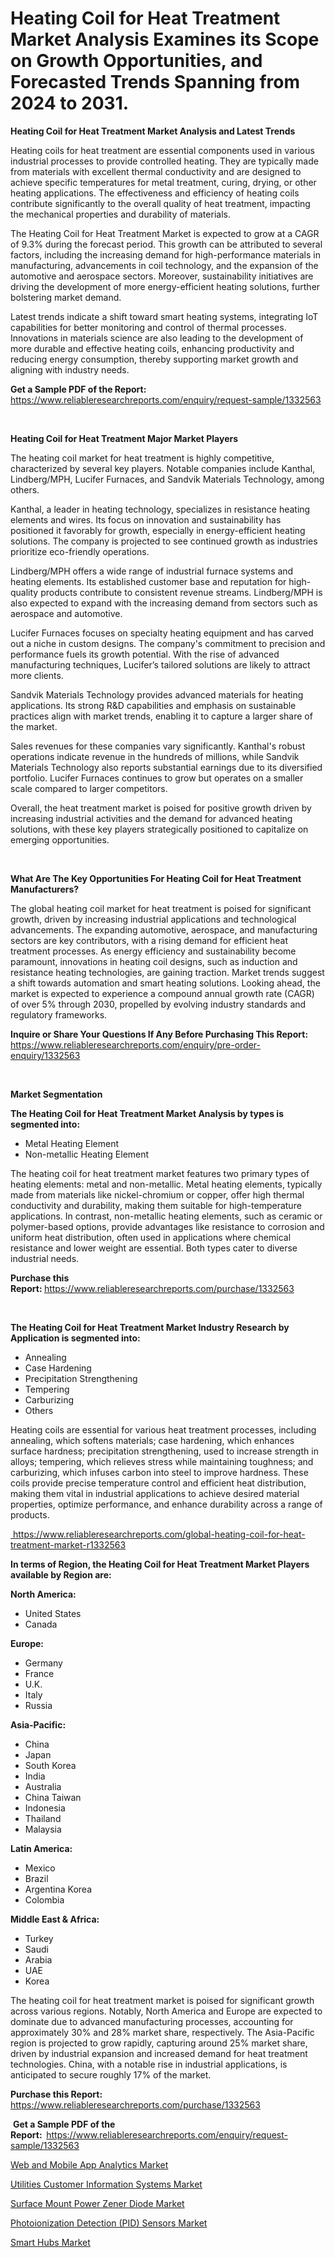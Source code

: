 <p><h1>Heating Coil for Heat Treatment Market Analysis Examines its Scope on Growth Opportunities, and Forecasted Trends Spanning from 2024 to 2031.</h1></p><p><strong>Heating Coil for Heat Treatment Market Analysis and Latest Trends</strong></p>
<p><p>Heating coils for heat treatment are essential components used in various industrial processes to provide controlled heating. They are typically made from materials with excellent thermal conductivity and are designed to achieve specific temperatures for metal treatment, curing, drying, or other heating applications. The effectiveness and efficiency of heating coils contribute significantly to the overall quality of heat treatment, impacting the mechanical properties and durability of materials.</p><p>The Heating Coil for Heat Treatment Market is expected to grow at a CAGR of 9.3% during the forecast period. This growth can be attributed to several factors, including the increasing demand for high-performance materials in manufacturing, advancements in coil technology, and the expansion of the automotive and aerospace sectors. Moreover, sustainability initiatives are driving the development of more energy-efficient heating solutions, further bolstering market demand.</p><p>Latest trends indicate a shift toward smart heating systems, integrating IoT capabilities for better monitoring and control of thermal processes. Innovations in materials science are also leading to the development of more durable and effective heating coils, enhancing productivity and reducing energy consumption, thereby supporting market growth and aligning with industry needs.</p></p>
<p><strong>Get a Sample PDF of the Report:&nbsp;</strong> <a href="https://www.reliableresearchreports.com/enquiry/request-sample/1332563?utm_campaign=10&utm_medium=2&utm_source=Github&utm_content=ia&utm_term=01102024&utm_id=heating-coil-for-heat-treatment">https://www.reliableresearchreports.com/enquiry/request-sample/1332563</a></p>
<p>&nbsp;</p>
<p><strong>Heating Coil for Heat Treatment Major Market Players</strong></p>
<p><p>The heating coil market for heat treatment is highly competitive, characterized by several key players. Notable companies include Kanthal, Lindberg/MPH, Lucifer Furnaces, and Sandvik Materials Technology, among others. </p><p>Kanthal, a leader in heating technology, specializes in resistance heating elements and wires. Its focus on innovation and sustainability has positioned it favorably for growth, especially in energy-efficient heating solutions. The company is projected to see continued growth as industries prioritize eco-friendly operations.</p><p>Lindberg/MPH offers a wide range of industrial furnace systems and heating elements. Its established customer base and reputation for high-quality products contribute to consistent revenue streams. Lindberg/MPH is also expected to expand with the increasing demand from sectors such as aerospace and automotive.</p><p>Lucifer Furnaces focuses on specialty heating equipment and has carved out a niche in custom designs. The company's commitment to precision and performance fuels its growth potential. With the rise of advanced manufacturing techniques, Lucifer’s tailored solutions are likely to attract more clients.</p><p>Sandvik Materials Technology provides advanced materials for heating applications. Its strong R&D capabilities and emphasis on sustainable practices align with market trends, enabling it to capture a larger share of the market.</p><p>Sales revenues for these companies vary significantly. Kanthal's robust operations indicate revenue in the hundreds of millions, while Sandvik Materials Technology also reports substantial earnings due to its diversified portfolio. Lucifer Furnaces continues to grow but operates on a smaller scale compared to larger competitors.</p><p>Overall, the heat treatment market is poised for positive growth driven by increasing industrial activities and the demand for advanced heating solutions, with these key players strategically positioned to capitalize on emerging opportunities.</p></p>
<p>&nbsp;</p>
<p><strong>What Are The Key Opportunities For Heating Coil for Heat Treatment Manufacturers?</strong></p>
<p><p>The global heating coil market for heat treatment is poised for significant growth, driven by increasing industrial applications and technological advancements. The expanding automotive, aerospace, and manufacturing sectors are key contributors, with a rising demand for efficient heat treatment processes. As energy efficiency and sustainability become paramount, innovations in heating coil designs, such as induction and resistance heating technologies, are gaining traction. Market trends suggest a shift towards automation and smart heating solutions. Looking ahead, the market is expected to experience a compound annual growth rate (CAGR) of over 5% through 2030, propelled by evolving industry standards and regulatory frameworks.</p></p>
<p><strong>Inquire or Share Your Questions If Any Before Purchasing This Report:</strong> <a href="https://www.reliableresearchreports.com/enquiry/pre-order-enquiry/1332563?utm_campaign=10&utm_medium=2&utm_source=Github&utm_content=ia&utm_term=01102024&utm_id=heating-coil-for-heat-treatment">https://www.reliableresearchreports.com/enquiry/pre-order-enquiry/1332563</a></p>
<p>&nbsp;</p>
<p><strong>Market Segmentation</strong></p>
<p><strong>The Heating Coil for Heat Treatment Market Analysis by types is segmented into:</strong></p>
<p><ul><li>Metal Heating Element</li><li>Non-metallic Heating Element</li></ul></p>
<p><p>The heating coil for heat treatment market features two primary types of heating elements: metal and non-metallic. Metal heating elements, typically made from materials like nickel-chromium or copper, offer high thermal conductivity and durability, making them suitable for high-temperature applications. In contrast, non-metallic heating elements, such as ceramic or polymer-based options, provide advantages like resistance to corrosion and uniform heat distribution, often used in applications where chemical resistance and lower weight are essential. Both types cater to diverse industrial needs.</p></p>
<p><strong>Purchase this Report:&nbsp;</strong><a href="https://www.reliableresearchreports.com/purchase/1332563?utm_campaign=10&utm_medium=2&utm_source=Github&utm_content=ia&utm_term=01102024&utm_id=heating-coil-for-heat-treatment">https://www.reliableresearchreports.com/purchase/1332563</a></p>
<p>&nbsp;</p>
<p><strong>The Heating Coil for Heat Treatment Market Industry Research by Application is segmented into:</strong></p>
<p><ul><li>Annealing</li><li>Case Hardening</li><li>Precipitation Strengthening</li><li>Tempering</li><li>Carburizing</li><li>Others</li></ul></p>
<p><p>Heating coils are essential for various heat treatment processes, including annealing, which softens materials; case hardening, which enhances surface hardness; precipitation strengthening, used to increase strength in alloys; tempering, which relieves stress while maintaining toughness; and carburizing, which infuses carbon into steel to improve hardness. These coils provide precise temperature control and efficient heat distribution, making them vital in industrial applications to achieve desired material properties, optimize performance, and enhance durability across a range of products.</p></p>
<p><a href="https://www.reliableresearchreports.com/global-heating-coil-for-heat-treatment-market-r1332563?utm_campaign=10&utm_medium=2&utm_source=Github&utm_content=ia&utm_term=01102024&utm_id=heating-coil-for-heat-treatment">&nbsp;https://www.reliableresearchreports.com/global-heating-coil-for-heat-treatment-market-r1332563</a></p>
<p><strong>In terms of Region, the Heating Coil for Heat Treatment Market Players available by Region are:</strong></p>
<p>
    <p> <strong> North America: </strong>
        <ul>
            <li>United States</li>
            <li>Canada</li>
        </ul>
        </p> 
    <p> <strong> Europe: </strong>
        <ul>
            <li>Germany</li>
            <li>France</li>
            <li>U.K.</li>
            <li>Italy</li>
            <li>Russia</li>
        </ul>
        </p> 
    <p> <strong> Asia-Pacific: </strong>
        <ul>
            <li>China</li>
            <li>Japan</li>
            <li>South Korea</li>
            <li>India</li>
            <li>Australia</li>
            <li>China Taiwan</li>
            <li>Indonesia</li>
            <li>Thailand</li>
            <li>Malaysia</li>
        </ul>
        </p> 
    <p> <strong> Latin America: </strong>
        <ul>
            <li>Mexico</li>
            <li>Brazil</li>
            <li>Argentina Korea</li>
            <li>Colombia</li>
        </ul>
        </p> 
    <p> <strong> Middle East & Africa: </strong>
        <ul>
            <li>Turkey</li>
            <li>Saudi</li>
            <li>Arabia</li>
            <li>UAE</li>
            <li>Korea</li>
        </ul>
    </p>
    </p>
<p><p>The heating coil for heat treatment market is poised for significant growth across various regions. Notably, North America and Europe are expected to dominate due to advanced manufacturing processes, accounting for approximately 30% and 28% market share, respectively. The Asia-Pacific region is projected to grow rapidly, capturing around 25% market share, driven by industrial expansion and increased demand for heat treatment technologies. China, with a notable rise in industrial applications, is anticipated to secure roughly 17% of the market.</p></p>
<p><strong>Purchase this Report: </strong><a href="https://www.reliableresearchreports.com/purchase/1332563?utm_campaign=10&utm_medium=2&utm_source=Github&utm_content=ia&utm_term=01102024&utm_id=heating-coil-for-heat-treatment">https://www.reliableresearchreports.com/purchase/1332563</a></p>
<p>&nbsp;<strong>Get a Sample PDF of the Report:&nbsp;&nbsp;</strong><a href="https://www.reliableresearchreports.com/enquiry/request-sample/1332563?utm_campaign=10&utm_medium=2&utm_source=Github&utm_content=ia&utm_term=01102024&utm_id=heating-coil-for-heat-treatment">https://www.reliableresearchreports.com/enquiry/request-sample/1332563</a></p>
<p><strong></strong></p>
<p><p><a href="https://github.com/JubayerMia832/Market-Research-Report-List-1/blob/main/web-and-mobile-app-analytics-market.md?utm_campaign=10&utm_medium=2&utm_source=Github&utm_content=ia&utm_term=01102024&utm_id=heating-coil-for-heat-treatment">Web and Mobile App Analytics Market</a></p><p><a href="https://github.com/ygfu6u/Market-Research-Report-List-1/blob/main/utilities-customer-information-systems-market.md?utm_campaign=10&utm_medium=2&utm_source=Github&utm_content=ia&utm_term=01102024&utm_id=heating-coil-for-heat-treatment">Utilities Customer Information Systems Market</a></p><p><a href="https://issuu.com/reportprime-2/docs/surface-mount-power-zener-diode-mar_84e5f80de04822?utm_campaign=10&utm_medium=2&utm_source=Github&utm_content=ia&utm_term=01102024&utm_id=heating-coil-for-heat-treatment">Surface Mount Power Zener Diode Market</a></p><p><a href="https://issuu.com/reportprime-2/docs/photoionization-detection-pid-senso_9ed1e1e746cfdd?utm_campaign=10&utm_medium=2&utm_source=Github&utm_content=ia&utm_term=01102024&utm_id=heating-coil-for-heat-treatment">Photoionization Detection (PID) Sensors Market</a></p><p><a href="https://www.linkedin.com/pulse/how-regions-adapting-smart-hubs-market-global-trends-overview-u2jzf?utm_campaign=10&utm_medium=2&utm_source=Github&utm_content=ia&utm_term=01102024&utm_id=heating-coil-for-heat-treatment">Smart Hubs Market</a></p></p>